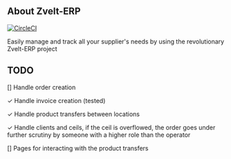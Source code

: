 ## About Zvelt-ERP
[![CircleCI](https://circleci.com/gh/aoporanu/zvelt-erp/tree/master.svg?style=badge)](https://circleci.com/gh/aoporanu/zvelt-erp/tree/master)

Easily manage and track all your supplier's needs by using the revolutionary Zvelt-ERP project

## TODO

[] Handle order creation

&check; Handle invoice creation (tested)

&check; Handle product transfers between locations

&check; Handle clients and ceils, if the ceil is overflowed, the order goes under further scrutiny by someone with a higher role than the operator

[] Pages for interacting with the product transfers
